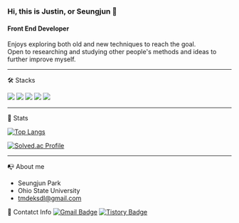 ### Hi, this is Justin, or Seungjun 👋
#### Front End Developer

Enjoys exploring both old and new techniques to reach the goal.   
Open to researching and studying other people's methods and ideas to further improve myself.

* * *

🛠️ Stacks

<img src="https://img.shields.io/badge/Python-3766AB?style=flat-square&logo=python&logoColor=white"/> <img src="https://img.shields.io/badge/JavaScript-F7DF1E?style=flat-square&logo=JavaScript&logoColor=white"/> <img src="https://img.shields.io/badge/React-61DAFB?style=flat-square&logo=React&logoColor=white"/> <img src="https://img.shields.io/badge/HTML5-E34F26?style=flat-square&logo=HTML5&logoColor=white"/> <img src="https://img.shields.io/badge/CSS3-1572B6?style=flat-square&logo=CSS3&logoColor=white"/> 

* * *

🏅 Stats

[![Top Langs](https://github-readme-stats.vercel.app/api/top-langs/?username=tmdeksdl&layout=compact)](https://github.com/anuraghazra/github-readme-stats)

[![Solved.ac Profile](http://mazassumnida.wtf/api/v2/generate_badge?boj=tmdeksdl)](https://solved.ac/tmdeksdl/)


* * *

📭 About me
- Seungjun Park
- Ohio State University
- tmdeksdl@gmail.com
  

📨 Contatct Info
[![Gmail Badge](https://img.shields.io/badge/Gmail-D14836?style=flat&logo=Gmail&logoColor=white)](mailto:tmdeksdl@gmail.com) [![Tistory Badge](https://img.shields.io/badge/Tech%20Blog-555263?style=flat&logoColor=white)](https://lemonjade.tistory.com/)
